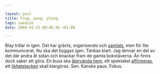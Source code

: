 ```yaml
--- 

layout: post
title: Ping, pong, plong. 
tags: swedish 
date: 2009-01-25 00:46:36 +01:00 

---
```


Blay trillar in igen. Det har grävts, organiserats och [samlats](http://www.piratbyran.org/s23k), men för lite kommunicerat. Nu ska det byggas igen. Tänkas klart. Jag lämnar en del av det där andra åt sidan och knackar fram de gamla bokstäverna. Än finns dock saker att göra. En buss ska [återvända hem](http://www.piratbyran.org/index.php?view=fcomment&type=news&id=646), ett spektakel [affirmeras](http://www.piratbyran.org/trial/), ett [likhetstecken](http://www.clubtransmediale.de/festival-09/day-program/day-schedule/29/lecture-shuffle-terror.html) skall klargöras. Sen. Kanske paus. Fokus. 